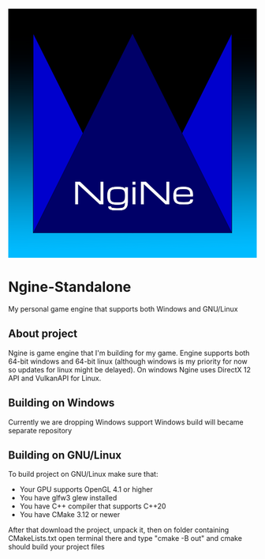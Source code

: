 ![Ngine-Standalone](/Logo.png?raw=true "Ngine")

# Ngine-Standalone
My personal game engine that supports both Windows and GNU/Linux

## About project
Ngine is game engine that I'm building for my game. Engine supports both 64-bit windows and 64-bit linux (although windows is my priority for now so 
updates for linux might be delayed). On windows Ngine uses DirectX 12 API and VulkanAPI for Linux.

## Building on Windows
Currently we are dropping Windows support
Windows build will became separate repository

## Building on GNU/Linux
To build project on GNU/Linux make sure that:
- Your GPU supports OpenGL 4.1 or higher
- You have glfw3 glew installed
- You have C++ compiler that supports C++20
- You have CMake 3.12 or newer


After that download the project, unpack it, then on folder containing CMakeLists.txt open terminal there and type "cmake -B out" and cmake should build your
project files
